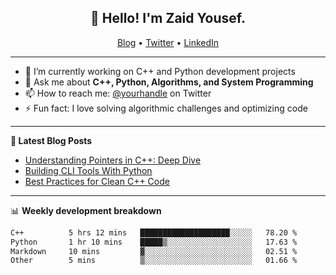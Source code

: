<h2 align="center">👋 Hello! I'm Zaid Yousef.</h2>
<p align="center">
  <a href="https://your-blog-link.com">Blog</a> •
  <a href="https://twitter.com/yourhandle">Twitter</a> •
  <a href="https://www.linkedin.com/in/yourprofile">LinkedIn</a>
</p>

---

- 🔭 I’m currently working on C++ and Python development projects
- 💬 Ask me about **C++, Python, Algorithms, and System Programming**
- 📫 How to reach me: [@yourhandle](https://twitter.com/yourhandle) on Twitter
- ⚡ Fun fact: I love solving algorithmic challenges and optimizing code

-------

**📝 Latest Blog Posts**

<!-- BLOG-POST-LIST:START -->
- [Understanding Pointers in C++: Deep Dive](https://your-blog-link.com/pointers-in-cpp)
- [Building CLI Tools With Python](https://your-blog-link.com/python-cli-tools)
- [Best Practices for Clean C++ Code](https://your-blog-link.com/clean-cpp)
<!-- BLOG-POST-LIST:END -->

-------

📊 **Weekly development breakdown**
<!--START_SECTION:waka-->

```txt
C++          5 hrs 12 mins   ████████████████████░░░░░   78.20 %
Python       1 hr 10 mins    █████▒░░░░░░░░░░░░░░░░░░░   17.63 %
Markdown     10 mins         ▓░░░░░░░░░░░░░░░░░░░░░░░░   02.51 %
Other        5 mins          ▒░░░░░░░░░░░░░░░░░░░░░░░░   01.66 %
